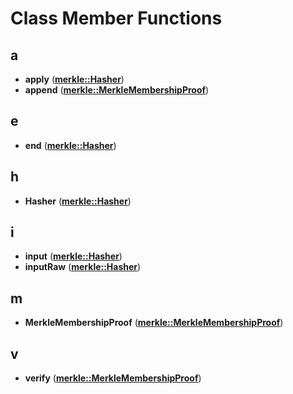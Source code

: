 
# Class Member Functions



## a

* **apply** ([**merkle::Hasher**](classmerkle_1_1_hasher.md))
* **append** ([**merkle::MerkleMembershipProof**](classmerkle_1_1_merkle_membership_proof.md))


## e

* **end** ([**merkle::Hasher**](classmerkle_1_1_hasher.md))


## h

* **Hasher** ([**merkle::Hasher**](classmerkle_1_1_hasher.md))


## i

* **input** ([**merkle::Hasher**](classmerkle_1_1_hasher.md))
* **inputRaw** ([**merkle::Hasher**](classmerkle_1_1_hasher.md))


## m

* **MerkleMembershipProof** ([**merkle::MerkleMembershipProof**](classmerkle_1_1_merkle_membership_proof.md))


## v

* **verify** ([**merkle::MerkleMembershipProof**](classmerkle_1_1_merkle_membership_proof.md))




